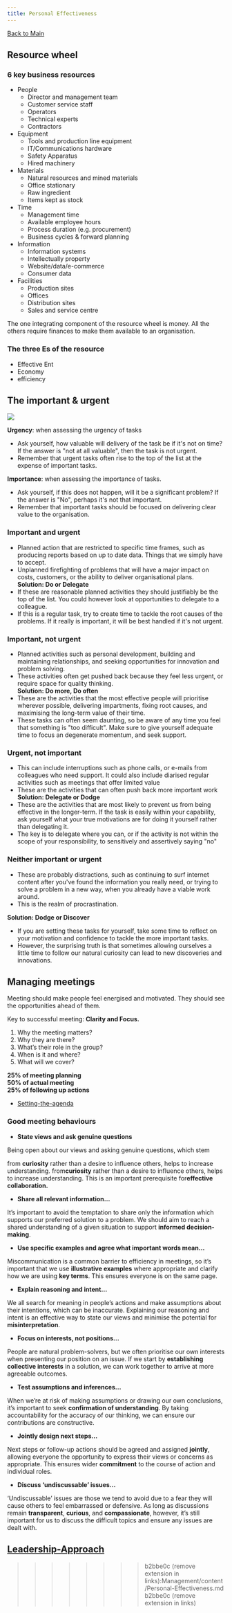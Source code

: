 ```yaml
---
title: Personal Effectiveness
---
```

[Back to Main](index)
## Resource wheel  
  
### 6 key business resources  
  
- People  
	- Director and management team  
	- Customer service staff  
	- Operators  
	- Technical experts  
	- Contractors  
- Equipment  
	- Tools and production line equipment  
	- IT/Communications hardware  
	- Safety Apparatus  
	- Hired machinery  
- Materials   
	- Natural resources and mined materials  
	- Office stationary  
	- Raw ingredient  
	- Items kept as stock  
- Time  
	- Management time  
	- Available employee hours  
	- Process duration (e.g. procurement)  
	- Business cycles & forward planning  
- Information  
	- Information systems  
	- Intellectually property  
	- Website/data/e-commerce  
	- Consumer data  
- Facilities  
	- Production sites  
	- Offices  
	- Distribution sites  
	- Sales and service centre  
  
The one integrating component of the resource wheel is money. All the others require finances to make them available to an organisation.   
  
### The three Es of the resource  
  
- Effective Ent  
- Economy   
- efficiency  
  
  
## The important & urgent  
  
  
  
![](../image/Aspose.Words.5364a901-92ab-4f1a-a312-4393b804b23f.021.jpeg)  
  
  
**Urgency**: when assessing the urgency of tasks  
- Ask yourself, how valuable will delivery of the task be if it's not on time? If the answer is "not at all valuable", then the task is not urgent.   
- Remember that urgent tasks often rise to the top of the list at the expense of important tasks.  
  
**Importance**: when assessing the importance of tasks.  
- Ask yourself, if this does not happen, will it be a significant problem? If the answer is "No", perhaps it's not that important.   
- Remember that important tasks should be focused on delivering clear value to the organisation.   
  
### Important and urgent  
- Planned action that are restricted to specific time frames, such as producing reports based on up to date data. Things that we simply have to accept.   
- Unplanned firefighting of problems that will have a major impact on costs, customers, or the ability to deliver organisational plans.   
**Solution: Do or Delegate**  
- If these are reasonable planned activities they should justifiably be the top of the list. You could however look at opportunities to delegate to a colleague.   
- If this is a regular task, try to create time to tackle the root causes of the problems. If it really is important, it will be best handled if it's not urgent.   
  
### Important, not urgent  
- Planned activities such as personal development, building and maintaining relationships, and seeking opportunities for innovation and problem solving.   
- These activities often get pushed back because they feel less urgent, or require space for quality thinking.   
**Solution: Do more, Do often**  
- These are the activities that the most effective people will prioritise wherever possible, delivering impartments, fixing root causes, and maximising the long-term value of their time.   
- These tasks can often seem daunting, so be aware of any time you feel that something is "too difficult". Make sure to give yourself adequate time to focus an degenerate momentum, and seek support.  
  
### Urgent, not important   
- This can include interruptions such as phone calls, or e-mails from colleagues who need support. It could also include diarised regular activities such as meetings that offer limited value   
- These are the activities that can often push back more important work  
**Solution: Delegate or Dodge**  
- These are the activities that are most likely to prevent us from being effective in the longer-term. If the task is easily within your capability, ask yourself what your true motivations are for doing it yourself rather than delegating it.   
- The key is to delegate where you can, or if the activity is not within the scope of your responsibility, to sensitively and assertively saying "no"  
  
### Neither important or urgent  
- These are probably distractions, such as continuing to surf internet content after you've found the information you really need, or trying to solve a problem in a new way, when you already have a viable work around.   
- This is the realm of procrastination.  
  
**Solution: Dodge or Discover**  
- If you are setting these tasks for yourself, take some time to reflect on your motivation and confidence to tackle the more important tasks.   
- However, the surprising truth is that sometimes allowing ourselves a little time to follow our natural curiosity can lead to new discoveries and innovations.  
## Managing meetings  
  
Meeting should make people feel energised and motivated. They should see the opportunities ahead of them.  
  
Key to successful meeting: **Clarity and Focus.**   
  
1. Why the meeting matters?  
2. Why they are there?  
3. What’s their role in the group?  
4. When is it and where?  
5. What will we cover?  
  
**25% of meeting planning   
50% of actual meeting**  
**25% of following up actions**  
  
- [Setting-the-agenda](Setting-the-agenda.md)  
  
### Good meeting behaviours  
  
- **State views and ask genuine questions**  
  
Being open about our views and asking genuine questions, which stem   
  
from **curiosity** rather than a desire to influence others, helps to increase understanding. from**curiosity** rather than a desire to influence others, helps to increase understanding. This is an important prerequisite for**effective collaboration.**  
  
- **Share all relevant information…**  
  
It’s important to avoid the temptation to share only the information which supports our preferred solution to a problem. We should aim to reach a shared understanding of a given situation to support **informed decision-making**.  
  
- **Use specific examples and agree what important words mean…**  
  
Miscommunication is a common barrier to efficiency in meetings, so it’s important that we use **illustrative examples** where appropriate and clarify how we are using **key terms**. This ensures everyone is on the same page.  
  
- **Explain reasoning and intent…**  
  
We all search for meaning in people’s actions and make assumptions about their intentions, which can be inaccurate. Explaining our reasoning and intent is an effective way to state our views and minimise the potential for **misinterpretation**.  
  
- **Focus on interests, not positions…**  
  
People are natural problem-solvers, but we often prioritise our own interests when presenting our position on an issue. If we start by **establishing collective interests** in a solution, we can work together to arrive at more agreeable outcomes.  
  
- **Test assumptions and inferences…**  
  
When we’re at risk of making assumptions or drawing our own conclusions, it’s important to seek **confirmation of understanding**. By taking accountability for the accuracy of our thinking, we can ensure our contributions are constructive.  
  
- **Jointly design next steps…**  
  
Next steps or follow-up actions should be agreed and assigned **jointly**, allowing everyone the opportunity to express their views or concerns as appropriate. This ensures wider **commitment** to the course of action and individual roles.  
  
- **Discuss ‘undiscussable’ issues…**  
  
‘Undiscussable’ issues are those we tend to avoid due to a fear they will cause others to feel embarrassed or defensive. As long as discussions remain **transparent**, **curious**, and **compassionate**, however, it’s still important for us to discuss the difficult topics and ensure any issues are dealt with.  
  
## [Leadership-Approach](Leadership-Approach)
>>>>>>>> b2bbe0c (remove extension in links):Management/content/Personal-Effectiveness.md
>>>>>>> b2bbe0c (remove extension in links)
